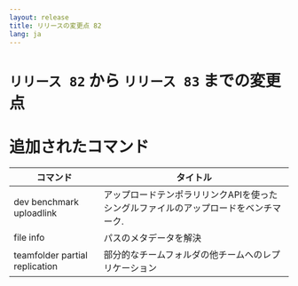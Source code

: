 ```yaml
---
layout: release
title: リリースの変更点 82
lang: ja
---
```


# `リリース 82` から `リリース 83` までの変更点

# 追加されたコマンド


| コマンド                       | タイトル                                                                             |
|--------------------------------|--------------------------------------------------------------------------------------|
| dev benchmark uploadlink       | アップロードテンポラリリンクAPIを使ったシングルファイルのアップロードをベンチマーク. |
| file info                      | パスのメタデータを解決                                                               |
| teamfolder partial replication | 部分的なチームフォルダの他チームへのレプリケーション                                 |



